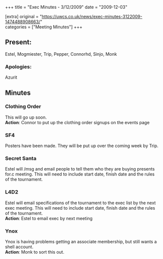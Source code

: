 +++
title = "Exec Minutes - 3/12/2009"
date = "2009-12-03"

[extra]
original = "https://uwcs.co.uk/news/exec-minutes-3122009-1474488908663/"    
categories = ["Meeting Minutes"]
+++

## Present:

Estel, Mogmiester, Trip, Pepper, Connorhd, Sinjo, Monk

### Apologies:

Azurit

## Minutes

### Clothing Order

This will go up soon.  
**Action**: Connor to put up the clothing order signups on the events page

### SF4

Posters have been made. They will be put up over the coming week by Trip.

### Secret Santa

Estel will /msg and email people to tell them who they are buying presents for.c meeting. This will need to include start date, finish date and the rules of the tournament.

### L4D2

Estel will email specifications of the tournament to the exec list by the next exec meeting. This will need to include start date, finish date and the rules of the tournament.  
**Action**: Estel to email exec by next meeting

### Ynox

Ynox is having problems getting an associate membership, but still wants a shell account.  
**Action**: Monk to sort this out.

